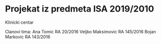 # Projekat iz predmeta ISA 2019/2010
Klinicki centar

Clanovi tima: Ana Tomic RA 20/2016
              Veljko Maksimovic RA 145/2016
              Bojan Markovic RA 143/2016
